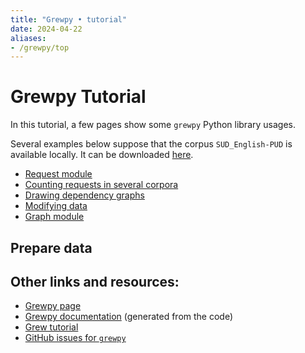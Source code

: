 ```yaml
---
title: "Grewpy • tutorial"
date: 2024-04-22
aliases:
- /grewpy/top
---
```



# Grewpy Tutorial

In this tutorial, a few pages show some `grewpy` Python library usages.

Several examples below suppose that the corpus `SUD_English-PUD` is available locally. It can be downloaded [here](https://grew.fr/download/SUD_2.16/SUD_English-PUD.tgz).

 - [Request module](../request)
 - [Counting requests in several corpora](../multi_corpora_counting)
 - [Drawing dependency graphs](../drawing_dep)
 - [Modifying data](../modify_data)
 - [Graph module](../graph)


## Prepare data



## Other links and resources:
 - [Grewpy page](../../usage/python/)
 - [Grewpy documentation](https://grew.fr/python/) (generated from the code)
 - [Grew tutorial](../../tutorial/top/)
 - [GitHub issues for `grewpy`](https://github.com/grew-nlp/grewpy/issues)
